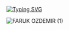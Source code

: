 
[![Typing SVG](https://readme-typing-svg.herokuapp.com?font=Fira+Code&duration=1000&pause=1000&color=180A0A&width=435&lines=Welcome+to+my+Github+Profile)](https://git.io/typing-svg) 
<!--
**fozdemir16/fozdemir16** is a ✨ _special_ ✨ repository because its `README.md` (this file) appears on your GitHub profile.

Here are some ideas to get you started:

- 🔭 I’m currently working on ...
- 🌱 I’m currently learning ...
- 👯 I’m looking to collaborate on ...
- 🤔 I’m looking for help with ...
- 💬 Ask me about ...
- 📫 How to reach me: ...
- 😄 Pronouns: ...
- ⚡ Fun fact: ...









 
-->



![FARUK OZDEMIR (1)](https://user-images.githubusercontent.com/49395473/198708353-a70cf16a-5d7c-4401-afe8-9587c81f68c3.png)








